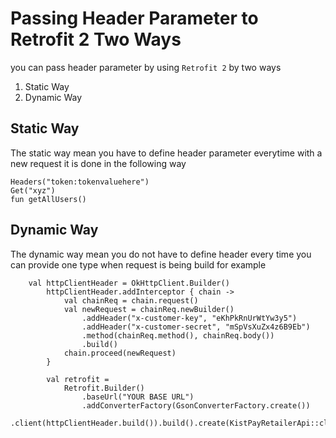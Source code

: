 # Passing Header Parameter to Retrofit 2 Two Ways

you can pass header parameter by using `Retrofit 2` by two ways

<ol>
  <li>Static Way</li>
  <li>Dynamic Way</i>
</ol>

## Static Way

The static way mean you have to define header parameter everytime with a new request it is done in the following way

```
Headers("token:tokenvaluehere")
Get("xyz")
fun getAllUsers()
```


## Dynamic Way

The dynamic way mean you do not have to define header every time you can provide one type when request is being build for example

```
    val httpClientHeader = OkHttpClient.Builder()
        httpClientHeader.addInterceptor { chain ->
            val chainReq = chain.request()
            val newRequest = chainReq.newBuilder()
                .addHeader("x-customer-key", "eKhPkRnUrWtYw3y5")
                .addHeader("x-customer-secret", "mSpVsXuZx4z6B9Eb")
                .method(chainReq.method(), chainReq.body())
                .build()
            chain.proceed(newRequest)
        }

        val retrofit =
            Retrofit.Builder()
                .baseUrl("YOUR BASE URL")
                .addConverterFactory(GsonConverterFactory.create())
                .client(httpClientHeader.build()).build().create(KistPayRetailerApi::class.java)
```
